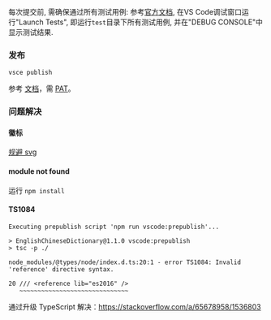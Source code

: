 每次提交前, 需确保通过所有测试用例:
参考[官方文档](https://code.visualstudio.com/api/working-with-extensions/testing-extension), 在VS Code调试窗口运行"Launch Tests", 即运行`test`目录下所有测试用例, 并在"DEBUG CONSOLE"中显示测试结果.

### 发布

```
vsce publish
```

参考 [文档](https://code.visualstudio.com/api/working-with-extensions/publishing-extension)，需 [PAT](https://learn.microsoft.com/en-us/azure/devops/extend/publish/command-line?view=azure-devops)。

### 问题解决

#### 徽标

[规避 svg](https://shields.io/)

#### module not found

运行 `npm install`

#### TS1084

```
Executing prepublish script 'npm run vscode:prepublish'...

> EnglishChineseDictionary@1.1.0 vscode:prepublish
> tsc -p ./

node_modules/@types/node/index.d.ts:20:1 - error TS1084: Invalid 'reference' directive syntax.

20 /// <reference lib="es2016" />
   ~~~~~~~~~~~~~~~~~~~~~~~~~~~~~~
```

通过升级 TypeScript 解决：https://stackoverflow.com/a/65678958/1536803
